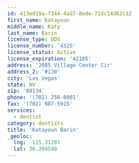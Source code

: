 ```yaml
---
id: 413ed19a-7344-4ad7-8ede-71dc14d62c32
first_name: Katayoun
middle_name: Katy
last_name: Barin
license_type: DDS
license_number: '4325'
license_status: Active
license_expiration: '42185'
address: '2085 Village Center Cir'
address_2: '#130'
city: 'Las Vegas'
state: NV
zip: '89134'
phone: '(702) 256-6001'
fax: '(702) 987-5915'
services:
  - dentist
category: dentists
title: 'Katayoun Barin'
_geoloc:
  lng: -115.31207
  lat: 36.204548
---
```

